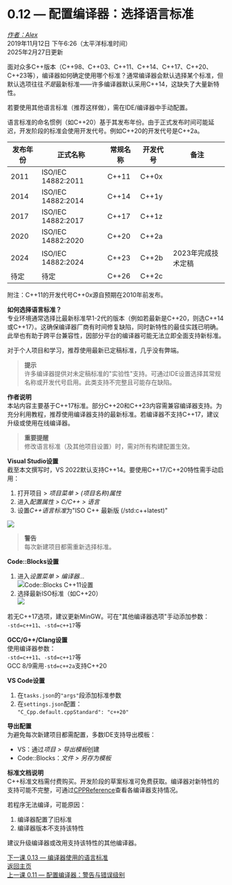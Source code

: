 0.12 — 配置编译器：选择语言标准  
===============================================================

[*作者：Alex*](https://www.learncpp.com/author/Alex/ "查看 Alex 的所有文章")  
2019年11月12日 下午6:26（太平洋标准时间）  
2025年2月27日更新  

面对众多C++版本（C++98、C++03、C++11、C++14、C++17、C++20、C++23等），编译器如何确定使用哪个标准？通常编译器会默认选择某个标准，但默认选项往往*不是*最新标准——许多编译器默认采用C++14，这缺失了大量新特性。  

若要使用其他语言标准（推荐这样做），需在IDE/编译器中手动配置。  

语言标准的命名惯例（如C++20）基于其发布年份。由于正式发布时间可能延迟，开发阶段的标准会使用开发代号。例如C++20的开发代号是C++2a。  

| 发布年份 | 正式名称               | 常规名称 | 开发代号 | 备注                                  |  
|----------|------------------------|----------|----------|---------------------------------------|  
| 2011     | ISO/IEC 14882:2011     | C++11    | C++0x    |                                       |  
| 2014     | ISO/IEC 14882:2014     | C++14    | C++1y    |                                       |  
| 2017     | ISO/IEC 14882:2017     | C++17    | C++1z    |                                       |  
| 2020     | ISO/IEC 14882:2020     | C++20    | C++2a    |                                       |  
| 2024     | ISO/IEC 14882:2024     | C++23    | C++2b    | 2023年完成技术定稿                   |  
| 待定     | 待定                   | C++26    | C++2c    |                                       |  

附注：C++11的开发代号C++0x源自预期在2010年前发布。  

**如何选择语言标准？**  
专业环境通常选择比最新标准早1-2代的版本（例如若最新是C++20，则选C++14或C++17）。这确保编译器厂商有时间修复缺陷，同时新特性的最佳实践已明确。此举也有助于跨平台兼容性，因部分平台的编译器可能无法立即全面支持新标准。  

对于个人项目和学习，推荐使用最新已定稿标准，几乎没有弊端。  

> **提示**  
> 许多编译器提供对未定稿标准的"实验性"支持。可通过IDE设置选择其常规名称或开发代号启用。此类支持不完整且可能存在缺陷。  

**作者说明**  
本站内容主要基于C++17标准。部分C++20和C++23内容需兼容编译器支持。为充分利用教程，推荐使用编译器支持的最新标准。若编译器不支持C++17，建议升级或使用在线编译器。  

> **重要提醒**  
> 修改语言标准（及其他项目设置）时，需对所有构建配置生效。  

**Visual Studio设置**  
截至本文撰写时，VS 2022默认支持C++14。要使用C++17/C++20特性需手动启用：  

1. 打开项目 > *项目菜单 > (项目名称)属性*  
2. 进入*配置属性 > C/C++ > 语言*  
3. 设置*C++语言标准*为"ISO C++ 最新版 (/std:c++latest)"  

![](https://www.learncpp.com/images/CppTutorial/Chapter0/VS2019-Project-Language-min.png)  

> **警告**  
> 每次新建项目都需重新选择标准。  

**Code::Blocks设置**  
1. 进入*设置菜单 > 编译器...*  
![Code::Blocks C++11设置](https://www.learncpp.com/images/CppTutorial/Chapter0/CB-SettingsCompiler-min.png)  
2. 选择最新ISO标准（如C++20）  
![](https://www.learncpp.com/images/CppTutorial/Chapter0/CB-C++11-min.png)

若无C++17选项，建议更新MinGW。可在"其他编译器选项"手动添加参数：  
`-std=c++11`、`-std=c++17`等  

**GCC/G++/Clang设置**  
使用编译器参数：  
`-std=c++11`、`-std=c++17`等  
GCC 8/9需用`-std=c++2a`支持C++20  

**VS Code设置**  
1. 在`tasks.json`的`"args"`段添加标准参数  
2. 在`settings.json`配置：  
`"C_Cpp.default.cppStandard": "c++20"`  

**导出配置**  
为避免每次新建项目都需配置，多数IDE支持导出模板：  
- VS：通过*项目 > 导出模板*创建  
- Code::Blocks：*文件 > 另存为模板*  

**标准文档说明**  
C++标准文档需付费购买。开发阶段的草案标准可免费获取。编译器对新特性的支持可能不完整，可通过[CPPReference](https://en.cppreference.com/w/cpp)查看各编译器支持情况。  

若程序无法编译，可能原因：  
1. 编译器配置了旧标准  
2. 编译器版本不支持该特性  

建议升级编译器或改用支持该特性的其他编译器。  

[下一课 0.13 — 编译器使用的语言标准](Chapter-0/lesson0.13-what-language-standard-is-my-compiler-using.md)  
[返回主页](/)  
[上一课 0.11 — 配置编译器：警告与错误级别](Chapter-0/lesson0.11-configuring-your-compiler-warning-and-error-levels.md)